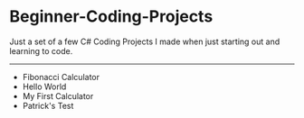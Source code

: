 # Beginner-Coding-Projects
Just a set of a few C# Coding Projects I made when just starting out and learning to code.

----

* Fibonacci Calculator
* Hello World
* My First Calculator
* Patrick's Test
